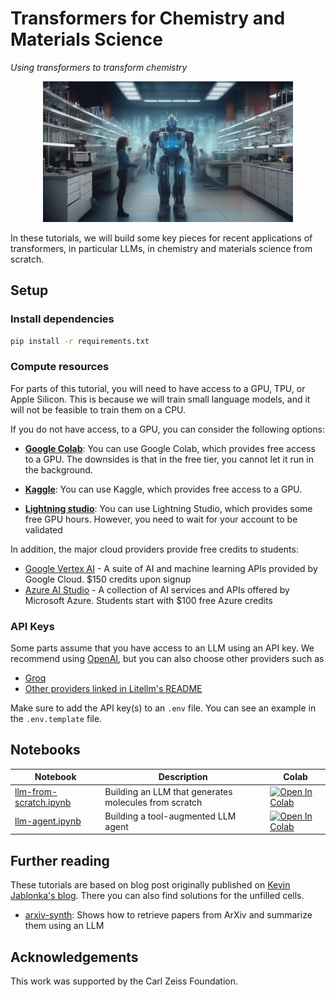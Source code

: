 # Transformers for Chemistry and Materials Science

_Using transformers to transform chemistry_ 

<div style="text-align:center">
<p align="center" width="100%">
    <img src="_static/transformer_chem.png", width=400, class='center'>
</p>
</div>

In these tutorials, we will build some key pieces for recent applications of transformers, in particular LLMs, in chemistry and materials science from scratch.

## Setup 

### Install dependencies

```bash
pip install -r requirements.txt
```

### Compute resources
For parts of this tutorial, you will need to have access to a GPU, TPU, or Apple Silicon. This is because we will train small language models, and it will not be feasible to train them on a CPU. 

If you do not have access, to a GPU, you can consider the following options:

- [**Google Colab**](https://colab.google/): You can use Google Colab, which provides free access to a GPU. The downsides is that in the free tier, you cannot let it run in the background. 

- [**Kaggle**](https://www.kaggle.com/code/scratchpad/notebook7d02979da8/edit): You can use Kaggle, which provides free access to a GPU. 

- [**Lightning studio**](https://lightning.ai//): You can use Lightning Studio, which provides some free GPU hours. However, you need to wait for your account to be validated 

In addition, the major cloud providers provide free credits to students: 

- [Google Vertex AI](https://cloud.google.com/generative-ai-studio) - A suite of AI and machine learning APIs provided by Google Cloud. $150 credits upon signup
- [Azure AI Studio](https://azure.microsoft.com/en-us/products/ai-studio) - A collection of AI services and APIs offered by Microsoft Azure. Students start with $100 free Azure credits 

### API Keys

Some parts assume that you have access to an LLM using an API key. We recommend using [OpenAI](https://platform.openai.com/), but you can also choose other providers such as 

- [Groq](https://platform.openai.com/)
- [Other providers linked in Litellm's README](https://github.com/BerriAI/litellm)

Make sure to add the API key(s) to an `.env` file. You can see an example in the `.env.template` file. 



## Notebooks

| Notebook | Description | Colab |
|----------|-------------|-------|
| [llm-from-scratch.ipynb](llm-from-scratch.ipynb) | Building an LLM that generates molecules from scratch | [![Open In Colab](https://colab.research.google.com/assets/colab-badge.svg)](https://colab.research.google.com/github/lewtun/llm-tutorial/blob/main/llm-from-scratch.ipynb) |
| [llm-agent.ipynb](llm-agent.ipynb) | Building a tool-augmented LLM agent | [![Open In Colab](https://colab.research.google.com/assets/colab-badge.svg)](https://colab.research.google.com/github/lewtun/llm-tutorial/blob/main/llm-agent.ipynb) |


## Further reading

These tutorials are based on blog post originally published on [Kevin Jablonka's blog](https://kjablonka.com/index.html#category=llm). There you can also find solutions for the unfilled cells.

- [arxiv-synth](https://github.com/globus-labs/arxiv-synth/blob/main/arxiv-synth.ipynb): Shows how to retrieve papers from ArXiv and summarize them using an LLM

## Acknowledgements

This work was supported by the Carl Zeiss Foundation. 
